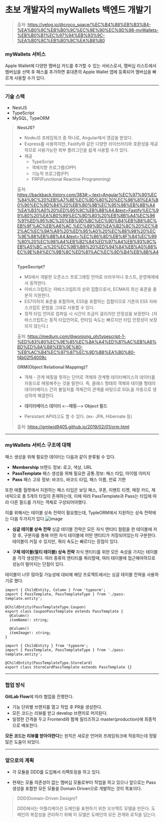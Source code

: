# 초보 개발자의 myWallets 백엔드 개발기

> 출처: https://velog.io/@croco_space/%EC%B4%88%EB%B3%B4-%EA%B0%9C%EB%B0%9C%EC%9E%90%EC%9D%98-myWallets-%EB%B0%B1%EC%97%94%EB%93%9C-%EA%B0%9C%EB%B0%9C%EA%B8%B0

### myWallets 서비스

Apple Wallet에 다양한 멤버십 카드를 추가할 수 있는 서비스로서, 멤버십 리스트에서 멤버십을 선택 후  패스를 추가하면 휴대폰의 Apple Wallet 앱에 등록되어 멤버십을 빠르게 사용할 수가 있다.

___

### 기술 스택

- NestJS
- TypeScript
- MySQL, TypeORM

> **NestJS?**
>
> - NodeJS 프레임워크 중 하나로, Angular에서 영감을 받았다.
> - Express를 사용하지만, Fastify와 같은 다양한 라이브러리와 호환성을 제공하므로 사용가능한 외부 플러그인을 쉽게 사용할 수가 있다.
> - 제공
>   - TypeScript
>   - 객체지향 프로그램(OPP)
>   - 기능적 프로그램(FP)
>   - FRP(Functional Reactive Programming)
>
> 출처: https://backback.tistory.com/383#:~:text=Angular%EC%97%90%EC%84%9C%20%EB%A7%8E%EC%9D%80%20%EC%98%81%EA%B0%90%EC%9D%84%20%EB%B0%9B%EC%95%98%EB%8B%A4%EA%B3%A0%20%ED%95%9C%EB%8B%A4.&text=Fastify%EC%99%80%20%EA%B0%99%EC%9D%80%20%EB%8B%A4%EC%96%91%ED%95%9C%20%EB%9D%BC%EC%9D%B4%EB%B8%8C%EB%9F%AC%EB%A6%AC,%EC%89%BD%EA%B2%8C%20%EC%82%AC%EC%9A%A9%20%ED%95%A0%20%EC%88%98%20%EC%9E%88%EB%8B%A4.&text=%EC%86%8D%EB%8F%84%EC%99%80%20%EC%98%A4%EB%B2%84%ED%97%A4%EB%93%9C%EB%A5%BC,js%20%EC%9B%B9%20%ED%94%84%EB%A0%88%EC%9E%84%EC%9B%8C%ED%81%AC%EC%9D%B4%EB%8B%A4.
>
> **TypeSecript?**
>
> - MS에서 개발한 오픈소스 프로그래밍 언어로 브라우저나 호스트, 운영체제에서 동작한다.
> - 아비스크립트는 자바스크립트의 상위 집합으로서,  ECMA의 최신 표준을 충분히 지원한다.
> -  ES7이하의 표준을 포함하며, ES5을 포함하는 집합이므로 기존의 ES5 자바스크립트 문법을 그대로 사용할 수 있다.
> - 정적 타입 언어로 컴파일 시 시간이 조금이 걸리지만 안정성을 보장한다. (자바스크립트는 동적 타입언어로, 런타임 속도는 빠르지만 타입 안정성이 보장되지 않는다.)
>
> 출처: https://medium.com/@wonjong_oh/typescript-1-%ED%83%80%EC%9E%85%EC%8A%A4%ED%81%AC%EB%A6%BD%ED%8A%B8%EB%9E%80-%EB%AC%B4%EC%97%87%EC%9D%B8%EA%B0%80-f4b02f54009c
>
> **ORM(Object Relational Mapping)?**
>
> - 객체 - 관계 매핑을 뜻하는 단어로 객체와 관계형 데이터베이스의 데이터를 자동으로 매핑해주는 것을 말한다. 즉, 클래스 형태의 객체와 테이블 형태의 데이터베이스 간의 불일치를 객체간의 관계를 바탕으로 SQL을 자동으로 생성하여 해결한다.
>
> - **데이터베이스 데이터 <--매핑--> Object 필드**
>
> - Persistant API라고도 할 수 있다. (ex- JPA, Hibernate 등)
>
> 출처: https://gmlwjd9405.github.io/2019/02/01/orm.html

___

### myWallets 서비스 구조에 대해

패스 생성을 위해 필요한 데이터는 다음과 같이 분류될 수 있다.

- **Membership**
  브랜드 정보: 로고, 색상, URL
- **PassTemplate**
  패스 생성을 위해 필요한 공통.정보: 패스 타입, 아이템 이미지
- **Pass**
  패스 고유 정보: 바코드, 바코드 타입, 패스 이름, 만료 기한

또한 애플 월렛에서 지원하는 패스 타입은 보딩 패스, 쿠폰, 이벤트 티켓, 매장 카드, 제네릭으로 총 5개의 타입이 존재하는데, 이에 따라 PassTemplate과 Pass는 타입에 따라 다른 필드를 가지는 객체로 구성되어야했다. 

이를 위해서는 테이블 상속 전략이 필요했는데, TypleORM에서 지원하는 상속 전략에는 다음 두가지가 있다.![image](https://media.vlpt.us/images/croco_space/post/676236f7-335f-4c6d-af31-63f80e4ecdce/image.png)

- **싱글 테이블 상속 전략**
  싱글 테이블 전략은 모든 자식 엔티티 컬럼을 한 테이블에 저장 후, 구분자를 통해 어떤 자식 테이블에 어떤 엔티티가 저장되어있는지 구분한다. 테이블이 커질 수 있지만, 쿼리 속도는 빠르다는 장점이 있다.

- **구체 테이블(멀티 테이블) 상속 전략**
  자식 엔티티를 위한 모든 속성을 가지는 테이블을 각각 생성한다. 여러 종류의 엔티티를 쿼리할때, 여러 테이블에 접근해야하므로 성능이 떨어지는 단점이 있다.

테이블이 너무 많아질 가능성에 대비해 해당 프로젝트에서는 싱글 테이블 전략을 사용하기로 했다.

```mysql
import { ChildEntity, Column } from 'typeorm';
import { PassTemplate, PassTemplateType } from './pass-template.entity';

@ChildEntity(PassTemplateType.Coupon)
export class CouponPassTemplate extends PassTemplate {
  @Column()
  itemName!: string;

  @Column()
  itemImage!: string;
}

import { ChildEntity } from 'typeorm';
import { PassTemplate, PassTemplateType } from './pass-template.entity';

@ChildEntity(PassTemplateType.StoreCard)
export class StoreCardPassTemplate extends PassTemplate {}
```

___

### 협업 방식

**GitLab Flow**에 따라 협업을 진행한다.

- 기능 단위별 브랜치를 열고 작업 후 PR을 생성한다.
- 모든 코드는 리뷰를 받고 develop 브랜치로 머지된다.
- 일정한 간격을 두고 Frontend와 함께 릴리즈하고 master(production)에 최종적으로 배포한다.

**모든 코드는 리뷰를 받아야한다**는 원칙은 새로운 언어와 프레임워크에 적응하는데 정말 많은 도움이 되었다. 

___

### 앞으로의 계획

- 각 모듈을 DDD를 도입해서 리팩토링을 하고 있다.

- 현재는 모듈 의존성이 없는 멤버십 모듈로부터 작업을 하고 있으나 앞으로는 Pass 생성을 포함한 모든 모듈을 Domain Driven으로 개발하는 것이 목표이다.

> DDD(Domain-Driven Design)?
>
> DDD에서는 어플리케이션 도메인을 표현하기 위한 오브젝트 모델을 만든다. 도메인의 복잡성을 관리하기 위해 이 모델은 도메인의 모든 관계와 로직을 담는다. 

